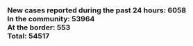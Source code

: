 ### New cases reported during the past 24 hours: 6058<br/>In the community: 53964<br/>At the border: 553<br/>Total: 54517